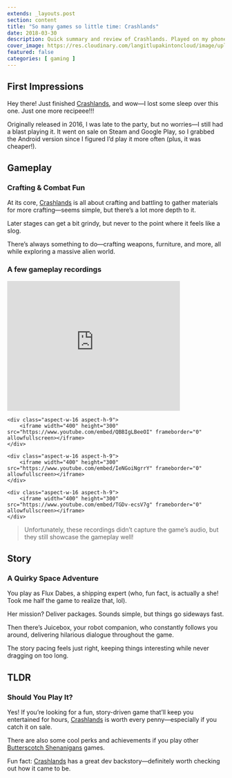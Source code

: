 ```yaml
---
extends: _layouts.post
section: content
title: "So many games so little time: Crashlands"
date: 2018-03-30
description: Quick summary and review of Crashlands. Played on my phone. Don't you guys have phones?
cover_image: https://res.cloudinary.com/langitlupakintoncloud/image/upload/w_800/hugo/jcos.io/crashlands-cover_gtnzk1.png
featured: false
categories: [ gaming ]
---
```


## First Impressions
Hey there! Just finished [Crashlands](https://store.steampowered.com/app/391730/Crashlands/), and wow—I lost some sleep over this one. Just one more recipeee!!!

Originally released in 2016, I was late to the party, but no worries—I still had a blast playing it. It went on sale on Steam and Google Play, so I grabbed the Android version since I figured I’d play it more often (plus, it was cheaper!).

## Gameplay

### Crafting & Combat Fun

At its core, [Crashlands](https://store.steampowered.com/app/391730/Crashlands/) is all about crafting and battling to gather materials for more crafting—seems simple, but there’s a lot more depth to it.

Later stages can get a bit grindy, but never to the point where it feels like a slog.

There’s always something to do—crafting weapons, furniture, and more, all while exploring a massive alien world.

### A few gameplay recordings

<div class="columns-1 md:columns-2 gap-4 space-y-4">
    <div class="aspect-w-16 aspect-h-9">
        <iframe width="400" height="300" src="https://www.youtube.com/embed/ugTI2N5n0t8" frameborder="0" allowfullscreen></iframe>
    </div>

    <div class="aspect-w-16 aspect-h-9">
        <iframe width="400" height="300" src="https://www.youtube.com/embed/QBBIgLBeeOI" frameborder="0" allowfullscreen></iframe>
    </div>

    <div class="aspect-w-16 aspect-h-9">
        <iframe width="400" height="300" src="https://www.youtube.com/embed/IeNGoiNgrrY" frameborder="0" allowfullscreen></iframe>
    </div>

    <div class="aspect-w-16 aspect-h-9">
        <iframe width="400" height="300" src="https://www.youtube.com/embed/TGDv-ecsV7g" frameborder="0" allowfullscreen></iframe>
    </div>   
</div>

> Unfortunately, these recordings didn’t capture the game’s audio, but they still showcase the gameplay well!

## Story

### A Quirky Space Adventure

You play as Flux Dabes, a shipping expert (who, fun fact, is actually a she! Took me half the game to realize that, lol).

Her mission? Deliver packages. Sounds simple, but things go sideways fast.

Then there’s Juicebox, your robot companion, who constantly follows you around, delivering hilarious dialogue throughout the game.

The story pacing feels just right, keeping things interesting while never dragging on too long.

## TLDR

### Should You Play It?

Yes! If you’re looking for a fun, story-driven game that’ll keep you entertained for hours, [Crashlands](https://store.steampowered.com/app/391730/Crashlands/) is worth every penny—especially if you catch it on sale.

There are also some cool perks and achievements if you play other [Butterscotch Shenanigans](https://www.bscotch.net/) games.

Fun fact: [Crashlands](https://store.steampowered.com/app/391730/Crashlands/) has a great dev backstory—definitely worth checking out how it came to be.
